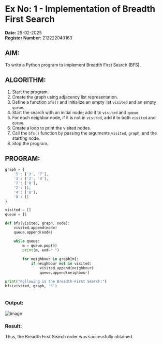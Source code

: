 # Ex No: 1 - Implementation of Breadth First Search

**Date:** 25-02-2025  
**Register Number:** 212222040163  

## AIM:
To write a Python program to implement Breadth First Search (BFS).

## ALGORITHM:
1. Start the program.  
2. Create the graph using adjacency list representation.  
3. Define a function `bfs()` and initialize an empty list `visited` and an empty `queue`.  
4. Start the search with an initial node; add it to `visited` and `queue`.  
5. For each neighbor node, if it is not in `visited`, add it to both `visited` and `queue`.  
6. Create a loop to print the visited nodes.  
7. Call the `bfs()` function by passing the arguments `visited`, `graph`, and the starting node.  
8. Stop the program.

## PROGRAM:
```python
graph = {
    '5': ['3', '7'],
    '3': ['2', '4'],
    '7': ['8'],
    '2': [],
    '4': ['8'],
    '8': []
}

visited = []  
queue = []   

def bfs(visited, graph, node):  
    visited.append(node)
    queue.append(node)

    while queue:   
        m = queue.pop(0) 
        print(m, end=" ")   
        
        for neighbour in graph[m]:
            if neighbour not in visited:
                visited.append(neighbour)
                queue.append(neighbour)

print("Following is the Breadth-First Search:")
bfs(visited, graph, '5')
 
```

### Output:
![image](https://github.com/user-attachments/assets/881cbd76-6aec-4c04-816c-c63573a786f2)

### Result:
Thus, the Breadth First Search order was successfully obtained.

